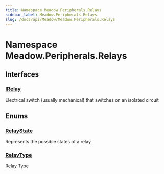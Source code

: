```yaml
---
title: Namespace Meadow.Peripherals.Relays
sidebar_label: Meadow.Peripherals.Relays
slug: /docs/api/Meadow/Meadow.Peripherals.Relays
---
```

# Namespace Meadow.Peripherals.Relays
## Interfaces
### [IRelay](../Meadow.Peripherals.Relays/IRelay)
Electrical switch (usually mechanical) that switches on an isolated circuit
## Enums
### [RelayState](../Meadow.Peripherals.Relays/RelayState)
Represents the possible states of a relay.
### [RelayType](../Meadow.Peripherals.Relays/RelayType)
Relay Type
